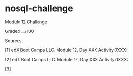 # nosql-challenge
Module 12 Challenge

Graded __/100


Sources:

[1] edX Boot Camps LLC. Module 12, Day XXX Activity 0XXX: 

[2] edX Boot Camps LLC. Module 12, Day XXX Activity 0XXX: 

[3] 